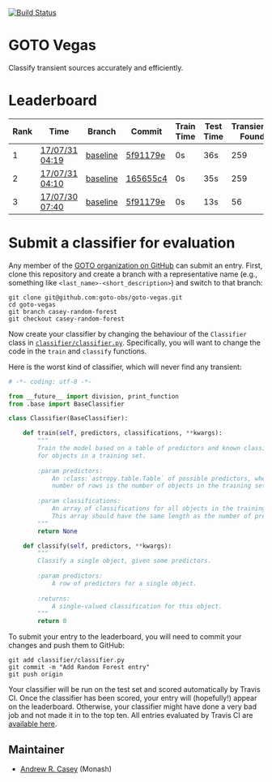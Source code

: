 [![Build Status](https://travis-ci.org/GOTO-OBS/goto-vegas.svg?branch=master)](https://travis-ci.org/GOTO-OBS/goto-vegas)

# GOTO Vegas
Classify transient sources accurately and efficiently.


# Leaderboard
| Rank | Time | Branch | Commit | Train Time | Test Time | Transients Found | Transients Missed | False Positives | Score |
|------|------|--------|--------|------------|-----------|------------------|-------------------|-----------------|-------|
|1|[17/07/31 04:19](https://travis-ci.org/GOTO-OBS/goto-vegas/builds/259036213)|[baseline](https://github.com/goto-obs/goto-vegas/tree/baseline)|[5f91179e](https://github.com/goto-obs/goto-vegas/commit/5f91179ecd1fd825be71dc205a1881d0c45e21d8)|0s|36s|259|127|47|0.7|
|2|[17/07/31 04:10](https://travis-ci.org/GOTO-OBS/goto-vegas/builds/259237705)|[baseline](https://github.com/goto-obs/goto-vegas/tree/baseline)|[165655c4](https://github.com/goto-obs/goto-vegas/commit/165655c474774359c34de908ae4e700399e771d3)|0s|35s|259|127|47|0.7|
|3|[17/07/30 07:40](https://travis-ci.org/GOTO-OBS/goto-vegas/builds/259036213)|[baseline](https://github.com/goto-obs/goto-vegas/tree/baseline)|[5f91179e](https://github.com/goto-obs/goto-vegas/commit/5f91179ecd1fd825be71dc205a1881d0c45e21d8)|0s|13s|56|39|56|0.569|



# Submit a classifier for evaluation
Any member of the [GOTO organization on GitHub](https://github.com/GOTO-OBS) can 
submit an entry. First, clone this repository and create a branch with a 
representative name (e.g., something like ``<last_name>-<short_description>``) 
and switch to that branch:

````
git clone git@github.com:goto-obs/goto-vegas.git
cd goto-vegas
git branch casey-random-forest
git checkout casey-random-forest
````

Now create your classifier by changing the behaviour of the ``Classifier`` class
in [``classifier/classifier.py``](classifier/classifier.py). Specifically, you
will want to change the code in the ``train`` and ``classify`` functions.

Here is the worst kind of classifier, which will never find any transient:

````python
# -*- coding: utf-8 -*-

from __future__ import division, print_function
from .base import BaseClassifier

class Classifier(BaseClassifier):

    def train(self, predictors, classifications, **kwargs):
        """
        Train the model based on a table of predictors and known classifications
        for objects in a training set.
         
        :param predictors:
            An :class:`astropy.table.Table` of possible predictors, where the
            number of rows is the number of objects in the training set.
           
        :param classifications:
            An array of classifications for all objects in the training set.
            This array should have the same length as the number of predictor rows.
        """
        return None

    def classify(self, predictors, **kwargs):
        """
        Classify a single object, given some predictors.
        
        :param predictors:
            A row of predictors for a single object.
           
        :returns:
            A single-valued classification for this object.
        """
        return 0
````

To submit your entry to the leaderboard, you will need to commit your changes and
push them to GitHub:

````
git add classifier/classifier.py
git commit -m "Add Random Forest entry"
git push origin
````

Your classifier will be run on the test set and scored automatically by Travis CI.
Once the classifier has been scored, your entry will (hopefully!) appear on the
leaderboard. Otherwise, your classifier might have done a very bad job and not made
it in to the top ten. All entries evaluated by Travis CI are [available here](entries.csv).

Maintainer
----------
- [Andrew R. Casey](http://astrowizici.st) (Monash)
